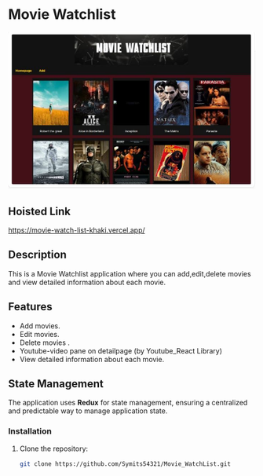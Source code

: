 # Movie Watchlist

![Homepage Screenshot](public/images/homepage.JPG)

## Hoisted Link

https://movie-watch-list-khaki.vercel.app/

## Description

This is a Movie Watchlist application where you can add,edit,delete movies and view detailed information about each movie.

## Features

- Add movies.
- Edit movies.
- Delete movies .
- Youtube-video pane on detailpage (by Youtube_React Library)
- View detailed information about each movie.

## State Management

The application uses **Redux** for state management, ensuring a centralized and predictable way to manage application state.



### Installation

1. Clone the repository:

   ```sh
   git clone https://github.com/Symits54321/Movie_WatchList.git
